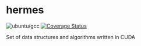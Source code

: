 # hermes
![ubuntu/gcc](https://github.com/filipecn/ponos/actions/workflows/gcc_compiler.yml/badge.svg)
[![Coverage Status](https://coveralls.io/repos/github/filipecn/hermes/badge.svg?branch=master)](https://coveralls.io/github/filipecn/ponos?branch=master)

Set of data structures and algorithms written in CUDA
